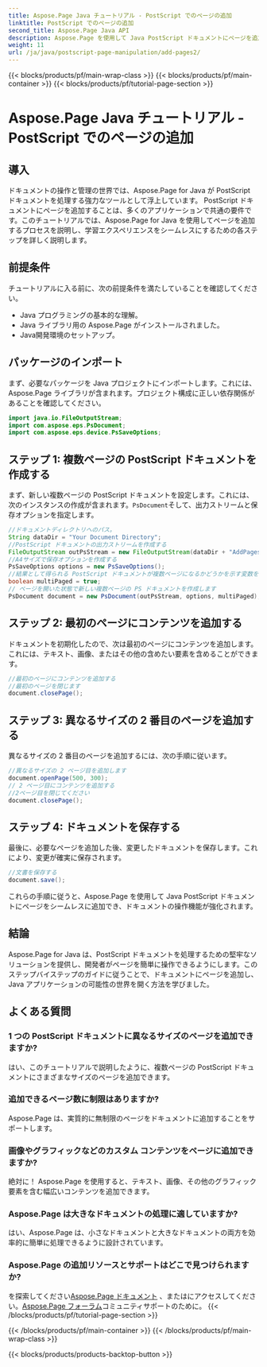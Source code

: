 ```yaml
---
title: Aspose.Page Java チュートリアル - PostScript でのページの追加
linktitle: PostScript でのページの追加
second_title: Aspose.Page Java API
description: Aspose.Page を使用して Java PostScript ドキュメントにページを追加する方法を学習します。シームレスなドキュメント操作については、ステップバイステップのガイドに従ってください。
weight: 11
url: /ja/java/postscript-page-manipulation/add-pages2/
---
```


{{< blocks/products/pf/main-wrap-class >}}
{{< blocks/products/pf/main-container >}}
{{< blocks/products/pf/tutorial-page-section >}}

# Aspose.Page Java チュートリアル - PostScript でのページの追加

## 導入
ドキュメントの操作と管理の世界では、Aspose.Page for Java が PostScript ドキュメントを処理する強力なツールとして浮上しています。 PostScript ドキュメントにページを追加することは、多くのアプリケーションで共通の要件です。このチュートリアルでは、Aspose.Page for Java を使用してページを追加するプロセスを説明し、学習エクスペリエンスをシームレスにするための各ステップを詳しく説明します。
## 前提条件
チュートリアルに入る前に、次の前提条件を満たしていることを確認してください。
- Java プログラミングの基本的な理解。
- Java ライブラリ用の Aspose.Page がインストールされました。
- Java開発環境のセットアップ。
## パッケージのインポート
まず、必要なパッケージを Java プロジェクトにインポートします。これには、Aspose.Page ライブラリが含まれます。プロジェクト構成に正しい依存関係があることを確認してください。
```java
import java.io.FileOutputStream;
import com.aspose.eps.PsDocument;
import com.aspose.eps.device.PsSaveOptions;
```
## ステップ 1: 複数ページの PostScript ドキュメントを作成する
まず、新しい複数ページの PostScript ドキュメントを設定します。これには、次のインスタンスの作成が含まれます。`PsDocument`そして、出力ストリームと保存オプションを指定します。
```java
//ドキュメントディレクトリへのパス。
String dataDir = "Your Document Directory";
//PostScript ドキュメントの出力ストリームを作成する
FileOutputStream outPsStream = new FileOutputStream(dataDir + "AddPages2_outPS.ps");
//A4サイズで保存オプションを作成する
PsSaveOptions options = new PsSaveOptions();
//結果として得られる PostScript ドキュメントが複数ページになるかどうかを示す変数を設定します
boolean multiPaged = true;
// ページを開いた状態で新しい複数ページの PS ドキュメントを作成します
PsDocument document = new PsDocument(outPsStream, options, multiPaged);
```
## ステップ 2: 最初のページにコンテンツを追加する
ドキュメントを初期化したので、次は最初のページにコンテンツを追加します。これには、テキスト、画像、またはその他の含めたい要素を含めることができます。
```java
//最初のページにコンテンツを追加する
//最初のページを閉じます
document.closePage();
```
## ステップ 3: 異なるサイズの 2 番目のページを追加する
異なるサイズの 2 番目のページを追加するには、次の手順に従います。
```java
//異なるサイズの 2 ページ目を追加します
document.openPage(500, 300);
// 2 ページ目にコンテンツを追加する
//2ページ目を閉じてください
document.closePage();
```
## ステップ 4: ドキュメントを保存する
最後に、必要なページを追加した後、変更したドキュメントを保存します。これにより、変更が確実に保存されます。
```java
//文書を保存する
document.save();
```
これらの手順に従うと、Aspose.Page を使用して Java PostScript ドキュメントにページをシームレスに追加でき、ドキュメントの操作機能が強化されます。
## 結論
Aspose.Page for Java は、PostScript ドキュメントを処理するための堅牢なソリューションを提供し、開発者がページを簡単に操作できるようにします。このステップバイステップのガイドに従うことで、ドキュメントにページを追加し、Java アプリケーションの可能性の世界を開く方法を学びました。
## よくある質問
### 1 つの PostScript ドキュメントに異なるサイズのページを追加できますか?
はい、このチュートリアルで説明したように、複数ページの PostScript ドキュメントにさまざまなサイズのページを追加できます。
### 追加できるページ数に制限はありますか?
Aspose.Page は、実質的に無制限のページをドキュメントに追加することをサポートします。
### 画像やグラフィックなどのカスタム コンテンツをページに追加できますか?
絶対に！ Aspose.Page を使用すると、テキスト、画像、その他のグラフィック要素を含む幅広いコンテンツを追加できます。
### Aspose.Page は大きなドキュメントの処理に適していますか?
はい、Aspose.Page は、小さなドキュメントと大きなドキュメントの両方を効率的に簡単に処理できるように設計されています。
### Aspose.Page の追加リソースとサポートはどこで見つけられますか?
を探索してください[Aspose.Page ドキュメント](https://reference.aspose.com/page/java/) 、またはにアクセスしてください。[Aspose.Page フォーラム](https://forum.aspose.com/c/page/39)コミュニティサポートのために。
{{< /blocks/products/pf/tutorial-page-section >}}

{{< /blocks/products/pf/main-container >}}
{{< /blocks/products/pf/main-wrap-class >}}

{{< blocks/products/products-backtop-button >}}
